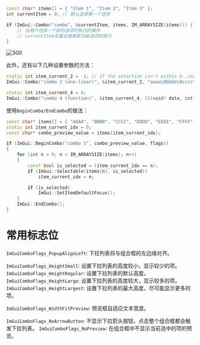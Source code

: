 ```cpp
const char* items[] = { "Item 1", "Item 2", "Item 3" };
int currentItem = 0; // 默认选择第一个选项

if (ImGui::Combo("combo", &currentItem, items, IM_ARRAYSIZE(items))) {
    // 当用户选择一个新的选项时执行的操作
    // currentItem变量会被更新为新选项的索引
}
```

![300](https://pic-1315225359.cos.ap-shanghai.myqcloud.com/20240303174241.png)

此外，还有以下几种设置参数的方法：
```cpp
static int item_current_2 = -1; // If the selection isn't within 0..count, Combo won't display a preview
ImGui::Combo("combo 2 (one-liner)", &item_current_2, "aaaa\0bbbb\0cccc\0dddd\0eeee\0\0");

static int item_current_4 = 0;
ImGui::Combo("combo 4 (function)", &item_current_4, [](void* data, int n) { return ((const char**)data)[n]; }, items, IM_ARRAYSIZE(items));
```

使用`BeginCombo/EndCombo`的做法：
```cpp
const char* items[] = { "AAAA", "BBBB", "CCCC", "DDDD", "EEEE", "FFFF", "GGGG", "HHHH", "IIII", "JJJJ", "KKKK", "LLLLLLL", "MMMM", "OOOOOOO" };
static int item_current_idx = 0;
const char* combo_preview_value = items[item_current_idx];

if (ImGui::BeginCombo("combo 1", combo_preview_value, flags))
{
    for (int n = 0; n < IM_ARRAYSIZE(items); n++)
    {
        const bool is_selected = (item_current_idx == n);
        if (ImGui::Selectable(items[n], is_selected))
            item_current_idx = n;

        if (is_selected)
            ImGui::SetItemDefaultFocus();
    }
    ImGui::EndCombo();
}
```
# 常用标志位

`ImGuiComboFlags_PopupAlignLeft`: 下拉列表将与组合框的左边缘对齐。

`ImGuiComboFlags_HeightSmall`: 设置下拉列表的高度较小，显示较少的项。
`ImGuiComboFlags_HeightRegular`: 设置下拉列表的默认高度。
`ImGuiComboFlags_HeightLarge`: 设置下拉列表的高度较大，显示较多的项。
`ImGuiComboFlags_HeightLargest`: 设置下拉列表的最大高度，尽可能显示更多的项。

`ImGuiComboFlags_WidthFitPreview`: 预览框自适应文本宽度。

`ImGuiComboFlags_NoArrowButton`: 不显示下拉箭头按钮，点击整个组合框都会触发下拉列表。
`ImGuiComboFlags_NoPreview`: 在组合框中不显示当前选中的项的预览。